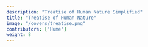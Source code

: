 ```yaml
---
description: "Treatise of Human Nature Simplified"
title: "Treatise of Human Nature"
image: "/covers/treatise.png"
contributors: ['Hume']
weight: 8
---
```


